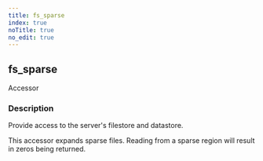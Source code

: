 ```yaml
---
title: fs_sparse
index: true
noTitle: true
no_edit: true
---
```




<div class="vql_item"></div>


## fs_sparse
<span class='vql_type pull-right page-header'>Accessor</span>


### Description

Provide access to the server's filestore and datastore.

This accessor expands sparse files. Reading from a sparse region
will result in zeros being returned.



